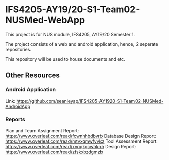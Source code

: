 # IFS4205-AY19/20-S1-Team02-NUSMed-WebApp

This project is for NUS module, IFS4205, AY19/20 Semester 1.

The project consists of a web and android application, hence, 2 seperate repositories.

This repository will be used to house documents and etc.

## Other Resources

### Android Application
Link: https://github.com/seanieyap/IFS4205-AY1920-S1-Team02-NUSMed-AndroidApp

### Reports
Plan and Team Assignment Report: https://www.overleaf.com/read/fcwnhhbdbvrb
Database Design Report: https://www.overleaf.com/read/mtvxqmwfvvkz
Tool Assessment Report: https://www.overleaf.com/read/xvqqkgcwhknh
Design Report: https://www.overleaf.com/read/zfskxbzdgmzb
